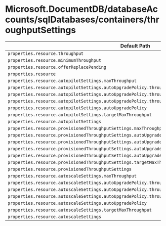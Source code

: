 # Microsoft.DocumentDB/databaseAccounts/sqlDatabases/containers/throughputSettings

| Default Path | Alias |
|---|---|
| `properties.resource.throughput` | `Microsoft.DocumentDB/databaseAccounts/sqlDatabases/containers/throughputSettings/default.resource.throughput` |
| `properties.resource.minimumThroughput` | `Microsoft.DocumentDB/databaseAccounts/sqlDatabases/containers/throughputSettings/default.resource.minimumThroughput` |
| `properties.resource.offerReplacePending` | `Microsoft.DocumentDB/databaseAccounts/sqlDatabases/containers/throughputSettings/default.resource.offerReplacePending` |
| `properties.resource` | `Microsoft.DocumentDB/databaseAccounts/sqlDatabases/containers/throughputSettings/default.resource` |
| `properties.resource.autopilotSettings.maxThroughput` | `Microsoft.DocumentDB/databaseAccounts/sqlDatabases/containers/throughputSettings/default.resource.autopilotSettings.maxThroughput` |
| `properties.resource.autopilotSettings.autoUpgradePolicy.throughputPolicy.isEnabled` | `Microsoft.DocumentDB/databaseAccounts/sqlDatabases/containers/throughputSettings/default.resource.autopilotSettings.autoUpgradePolicy.throughputPolicy.isEnabled` |
| `properties.resource.autopilotSettings.autoUpgradePolicy.throughputPolicy.incrementPercent` | `Microsoft.DocumentDB/databaseAccounts/sqlDatabases/containers/throughputSettings/default.resource.autopilotSettings.autoUpgradePolicy.throughputPolicy.incrementPercent` |
| `properties.resource.autopilotSettings.autoUpgradePolicy.throughputPolicy` | `Microsoft.DocumentDB/databaseAccounts/sqlDatabases/containers/throughputSettings/default.resource.autopilotSettings.autoUpgradePolicy.throughputPolicy` |
| `properties.resource.autopilotSettings.autoUpgradePolicy` | `Microsoft.DocumentDB/databaseAccounts/sqlDatabases/containers/throughputSettings/default.resource.autopilotSettings.autoUpgradePolicy` |
| `properties.resource.autopilotSettings.targetMaxThroughput` | `Microsoft.DocumentDB/databaseAccounts/sqlDatabases/containers/throughputSettings/default.resource.autopilotSettings.targetMaxThroughput` |
| `properties.resource.autopilotSettings` | `Microsoft.DocumentDB/databaseAccounts/sqlDatabases/containers/throughputSettings/default.resource.autopilotSettings` |
| `properties.resource.provisionedThroughputSettings.maxThroughput` | `Microsoft.DocumentDB/databaseAccounts/sqlDatabases/containers/throughputSettings/default.resource.provisionedThroughputSettings.maxThroughput` |
| `properties.resource.provisionedThroughputSettings.autoUpgradePolicy.throughputPolicy.isEnabled` | `Microsoft.DocumentDB/databaseAccounts/sqlDatabases/containers/throughputSettings/default.resource.provisionedThroughputSettings.autoUpgradePolicy.throughputPolicy.isEnabled` |
| `properties.resource.provisionedThroughputSettings.autoUpgradePolicy.throughputPolicy.incrementPercent` | `Microsoft.DocumentDB/databaseAccounts/sqlDatabases/containers/throughputSettings/default.resource.provisionedThroughputSettings.autoUpgradePolicy.throughputPolicy.incrementPercent` |
| `properties.resource.provisionedThroughputSettings.autoUpgradePolicy.throughputPolicy` | `Microsoft.DocumentDB/databaseAccounts/sqlDatabases/containers/throughputSettings/default.resource.provisionedThroughputSettings.autoUpgradePolicy.throughputPolicy` |
| `properties.resource.provisionedThroughputSettings.autoUpgradePolicy` | `Microsoft.DocumentDB/databaseAccounts/sqlDatabases/containers/throughputSettings/default.resource.provisionedThroughputSettings.autoUpgradePolicy` |
| `properties.resource.provisionedThroughputSettings.targetMaxThroughput` | `Microsoft.DocumentDB/databaseAccounts/sqlDatabases/containers/throughputSettings/default.resource.provisionedThroughputSettings.targetMaxThroughput` |
| `properties.resource.provisionedThroughputSettings` | `Microsoft.DocumentDB/databaseAccounts/sqlDatabases/containers/throughputSettings/default.resource.provisionedThroughputSettings` |
| `properties.resource.autoscaleSettings.maxThroughput` | `Microsoft.DocumentDB/databaseAccounts/sqlDatabases/containers/throughputSettings/default.resource.autoscaleSettings.maxThroughput` |
| `properties.resource.autoscaleSettings.autoUpgradePolicy.throughputPolicy.isEnabled` | `Microsoft.DocumentDB/databaseAccounts/sqlDatabases/containers/throughputSettings/default.resource.autoscaleSettings.autoUpgradePolicy.throughputPolicy.isEnabled` |
| `properties.resource.autoscaleSettings.autoUpgradePolicy.throughputPolicy.incrementPercent` | `Microsoft.DocumentDB/databaseAccounts/sqlDatabases/containers/throughputSettings/default.resource.autoscaleSettings.autoUpgradePolicy.throughputPolicy.incrementPercent` |
| `properties.resource.autoscaleSettings.autoUpgradePolicy.throughputPolicy` | `Microsoft.DocumentDB/databaseAccounts/sqlDatabases/containers/throughputSettings/default.resource.autoscaleSettings.autoUpgradePolicy.throughputPolicy` |
| `properties.resource.autoscaleSettings.autoUpgradePolicy` | `Microsoft.DocumentDB/databaseAccounts/sqlDatabases/containers/throughputSettings/default.resource.autoscaleSettings.autoUpgradePolicy` |
| `properties.resource.autoscaleSettings.targetMaxThroughput` | `Microsoft.DocumentDB/databaseAccounts/sqlDatabases/containers/throughputSettings/default.resource.autoscaleSettings.targetMaxThroughput` |
| `properties.resource.autoscaleSettings` | `Microsoft.DocumentDB/databaseAccounts/sqlDatabases/containers/throughputSettings/default.resource.autoscaleSettings` |

